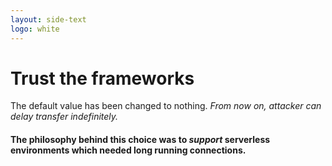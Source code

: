 ```yaml
---
layout: side-text
logo: white
---
```


<main>
  <h1>Trust the frameworks</h1>

  <Item icon="hourglass-off" title="Disable http.Server.timeout by default">
    The default value has been changed to nothing.
  </Item>

  <Item icon="calendar-time" title="Node.js 13.0.0, October 22th, 2019">
    <em>From now on, attacker can delay transfer indefinitely.</em>
  </Item>
</main>

<aside class="bg-nf-midnight-blue text-white">
  <h4>The philosophy behind this choice was to <em>support</em> serverless environments which needed long running connections.</h4>
</aside>

<!--
* Hapi and Fastify implemented a fix.
* Restify, Express and Koa did not.
-->
